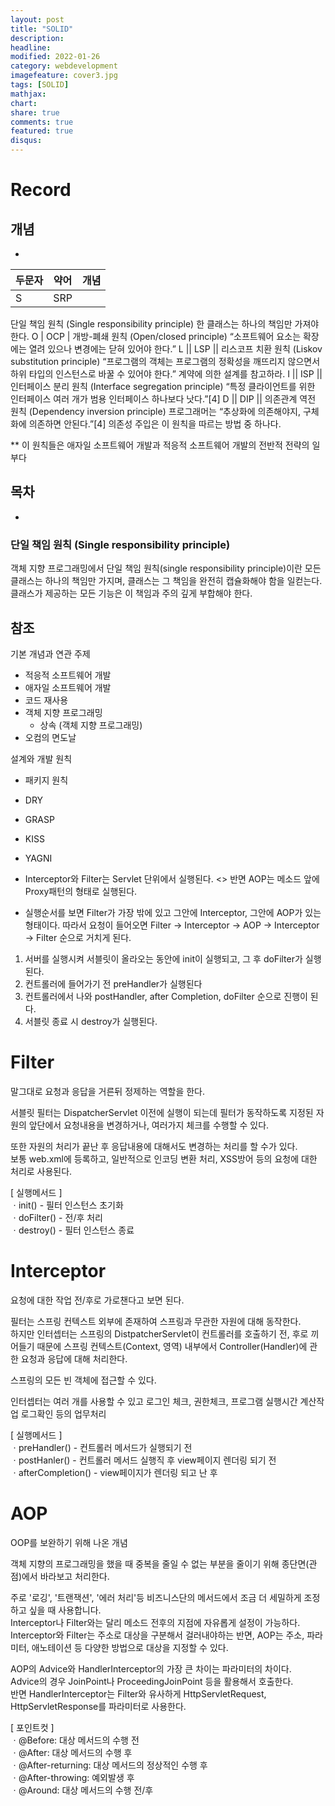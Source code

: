 ```yaml
---
layout: post
title: "SOLID"
description: 
headline: 
modified: 2022-01-26
category: webdevelopment
imagefeature: cover3.jpg
tags: [SOLID]
mathjax: 
chart: 
share: true
comments: true
featured: true
disqus:
---
```


# Record
## 개념
- 

| 두문자 | 약어 | 개념 |
|------|------|:------|
S	| SRP	|
단일 책임 원칙 (Single responsibility principle)
한 클래스는 하나의 책임만 가져야 한다.
O	| OCP	|
개방-폐쇄 원칙 (Open/closed principle)
“소프트웨어 요소는 확장에는 열려 있으나 변경에는 닫혀 있어야 한다.”
L	|| LSP	||
리스코프 치환 원칙 (Liskov substitution principle)
“프로그램의 객체는 프로그램의 정확성을 깨뜨리지 않으면서 하위 타입의 인스턴스로 바꿀 수 있어야 한다.” 계약에 의한 설계를 참고하라.
I	|| ISP	||
인터페이스 분리 원칙 (Interface segregation principle)
“특정 클라이언트를 위한 인터페이스 여러 개가 범용 인터페이스 하나보다 낫다.”[4]
D	|| DIP	||
의존관계 역전 원칙 (Dependency inversion principle)
프로그래머는 “추상화에 의존해야지, 구체화에 의존하면 안된다.”[4] 의존성 주입은 이 원칙을 따르는 방법 중 하나다.

** 이 원칙들은 애자일 소프트웨어 개발과 적응적 소프트웨어 개발의 전반적 전략의 일부다

## 목차
- [](#)

### 단일 책임 원칙 (Single responsibility principle)
객체 지향 프로그래밍에서 단일 책임 원칙(single responsibility principle)이란 모든 클래스는 하나의 책임만 가지며, 클래스는 그 책임을 완전히 캡슐화해야 함을 일컫는다. 클래스가 제공하는 모든 기능은 이 책임과 주의 깊게 부합해야 한다.




## 참조

기본 개념과 연관 주제
- 적응적 소프트웨어 개발
- 애자일 소프트웨어 개발
- 코드 재사용
- 객체 지향 프로그래밍
    - 상속 (객체 지향 프로그래밍)
- 오컴의 면도날

설계와 개발 원칙
- 패키지 원칙
- DRY
- GRASP
- KISS
- YAGNI



- Interceptor와 Filter는 Servlet 단위에서 실행된다. <> 반면 AOP는 메소드 앞에 Proxy패턴의 형태로 실행된다.
- 실행순서를 보면 Filter가 가장 밖에 있고 그안에 Interceptor, 그안에 AOP가 있는 형태이다.
따라서 요청이 들어오면 Filter → Interceptor → AOP → Interceptor → Filter 순으로 거치게 된다.

1. 서버를 실행시켜 서블릿이 올라오는 동안에 init이 실행되고, 그 후 doFilter가 실행된다. 
2. 컨트롤러에 들어가기 전 preHandler가 실행된다
3. 컨트롤러에서 나와 postHandler, after Completion, doFilter 순으로 진행이 된다.
4. 서블릿 종료 시 destroy가 실행된다.


# Filter
말그대로 요청과 응답을 거른뒤 정제하는 역할을 한다.

서블릿 필터는 DispatcherServlet 이전에 실행이 되는데 필터가 동작하도록 지정된 자원의 앞단에서 요청내용을 변경하거나,  여러가지 체크를 수행할 수 있다.

또한 자원의 처리가 끝난 후 응답내용에 대해서도 변경하는 처리를 할 수가 있다. <br>
보통 web.xml에 등록하고, 일반적으로 인코딩 변환 처리, XSS방어 등의 요청에 대한 처리로 사용된다.

[ 실행메서드 ] <br>
ㆍinit() - 필터 인스턴스 초기화 <br>
ㆍdoFilter() - 전/후 처리 <br>
ㆍdestroy() - 필터 인스턴스 종료 <br>

# Interceptor
요청에 대한 작업 전/후로 가로챈다고 보면 된다.

필터는 스프링 컨텍스트 외부에 존재하여 스프링과 무관한 자원에 대해 동작한다.  <br>
하지만 인터셉터는 스프링의 DistpatcherServlet이 컨트롤러를 호출하기 전, 후로 끼어들기 때문에 스프링 컨텍스트(Context, 영역) 내부에서 Controller(Handler)에 관한 요청과 응답에 대해 처리한다.

스프링의 모든 빈 객체에 접근할 수 있다.

인터셉터는 여러 개를 사용할 수 있고 로그인 체크, 권한체크, 프로그램 실행시간 계산작업 로그확인 등의 업무처리

[ 실행메서드 ] <br>
ㆍpreHandler() - 컨트롤러 메서드가 실행되기 전 <br>
ㆍpostHanler() - 컨트롤러 메서드 실행직 후 view페이지 렌더링 되기 전 <br>
ㆍafterCompletion() - view페이지가 렌더링 되고 난 후 <br>

# AOP
OOP를 보완하기 위해 나온 개념 

객체 지향의 프로그래밍을 했을 때 중복을 줄일 수 없는 부분을 줄이기 위해 종단면(관점)에서 바라보고 처리한다.

주로 '로깅', '트랜잭션', '에러 처리'등 비즈니스단의 메서드에서 조금 더 세밀하게 조정하고 싶을 때 사용합니다. <br>
Interceptor나 Filter와는 달리 메소드 전후의 지점에 자유롭게 설정이 가능하다. <br>
Interceptor와 Filter는 주소로 대상을 구분해서 걸러내야하는 반면, AOP는 주소, 파라미터, 애노테이션 등 다양한 방법으로 대상을 지정할 수 있다.

AOP의 Advice와 HandlerInterceptor의 가장 큰 차이는 파라미터의 차이다. <br>
Advice의 경우 JoinPoint나 ProceedingJoinPoint 등을 활용해서 호출한다. <br>
반면 HandlerInterceptor는 Filter와 유사하게 HttpServletRequest, HttpServletResponse를 파라미터로 사용한다.

[ 포인트컷 ] <br>
ㆍ@Before: 대상 메서드의 수행 전 <br>
ㆍ@After: 대상 메서드의 수행 후 <br>
ㆍ@After-returning: 대상 메서드의 정상적인 수행 후 <br>
ㆍ@After-throwing: 예외발생 후 <br>
ㆍ@Around: 대상 메서드의 수행 전/후 <br>